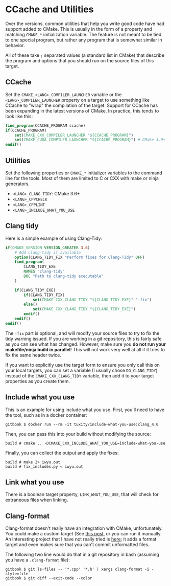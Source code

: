 # CCache and Utilities

Over the versions, common utilities that help you write good code have had support added to CMake. This is usually in the form of a property and matching `CMAKE_*` initialization variable. The feature is not meant to be tied to one special program, but rather any program that is somewhat similar in behavior.

All of these take `;` separated values (a standard list in CMake) that describe the program and options that you should run on the source files of this target.

## CCache

Set the `CMAKE_<LANG>_COMPILER_LAUNCHER` variable or the `<LANG>_COMPILER_LAUNCHER` property on a target to use something like CCache to "wrap" the compilation of the target. Support for CCache has been expanding in the latest versions of CMake. In practice, this tends to look like this:


```cmake
find_program(CCACHE_PROGRAM ccache)
if(CCACHE_PROGRAM)
    set(CMAKE_CXX_COMPILER_LAUNCHER "${CCACHE_PROGRAM}")
    set(CMAKE_CUDA_COMPILER_LAUNCHER "${CCACHE_PROGRAM}") # CMake 3.9+
endif()
```


## Utilities

Set the following properties or `CMAKE_*` initializer variables to the command line for the tools. Most of them are limited to C or CXX with make or ninja generators.

* `<LANG>_CLANG_TIDY`: CMake 3.6+
* `<LANG>_CPPCHECK`
* `<LANG>_CPPLINT`
* `<LANG>_INCLUDE_WHAT_YOU_USE`

## Clang tidy

Here is a simple example of using Clang-Tidy:

```cmake
if(CMAKE_VERSION VERSION_GREATER 3.6)
    # Add clang-tidy if available
    option(CLANG_TIDY_FIX "Perform fixes for Clang-Tidy" OFF)
    find_program(
        CLANG_TIDY_EXE
        NAMES "clang-tidy"
        DOC "Path to clang-tidy executable"
    )

    if(CLANG_TIDY_EXE)
        if(CLANG_TIDY_FIX)
            set(CMAKE_CXX_CLANG_TIDY "${CLANG_TIDY_EXE}" "-fix")
        else()
            set(CMAKE_CXX_CLANG_TIDY "${CLANG_TIDY_EXE}")
        endif()
    endif()
endif()
```

The `-fix` part is optional, and will modify your source files to try to fix the tidy warning issued. If you are working in a git repository, this is fairly safe as you can see what has changed. However, make sure you **do not run your makefile/ninja build in parallel**! This will not work very well at all if it tries to fix the same header twice.

If you want to explicitly use the target form to ensure you only call this on your local targets, you can set a variable (I usually chose `DO_CLANG_TIDY`) instead of the `CMAKE_CXX_CLANG_TIDY` variable, then add it to your target properties as you create them.

## Include what you use

This is an example for using include what you use. First, you'll need to have the tool, such as in a docker container:

```term
gitbook $ docker run --rm -it tuxity/include-what-you-use:clang_4.0
```

Then, you can pass this into your build without modifying the source:

```term
build # cmake .. -DCMAKE_CXX_INCLUDE_WHAT_YOU_USE=include-what-you-use
```

Finally, you can collect the output and apply the fixes:

```term
build # make 2> iwyu.out
build # fix_includes.py < iwyu.out
```

## Link what you use

There is a boolean target property, `LINK_WHAT_YOU_USE`, that will check for extraneous files when linking.

## Clang-format

Clang-format doesn't really have an integration with CMake, unfortunately. You could make a custom target (See [this post](https://arcanis.me/en/2015/10/17/cppcheck-and-clang-format), or you can run it manually. An interesting project that I have not really tried is [here](https://github.com/kbenzie/git-cmake-format); it adds a format target and even makes sure that you can't commit unformatted files.

The following two line would do that in a git repository in bash (assuming you have a `.clang-format` file):

```term
gitbook $ git ls-files -- '*.cpp' '*.h' | xargs clang-format -i -style=file
gitbook $ git diff --exit-code --color
```
